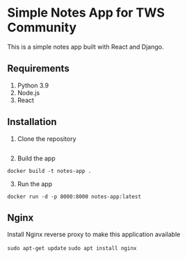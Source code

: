 # Simple Notes App for TWS Community

This is a simple notes app built with React and Django.

## Requirements

1. Python 3.9
2. Node.js
3. React

## Installation

1. Clone the repository

```

```

2. Build the app

```
docker build -t notes-app .
```

3. Run the app

```
docker run -d -p 8000:8000 notes-app:latest
```

## Nginx

Install Nginx reverse proxy to make this application available

`sudo apt-get update`
`sudo apt install nginx`
